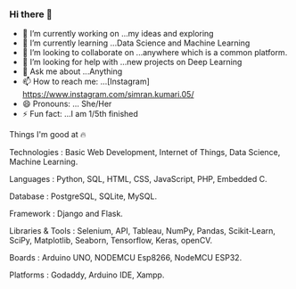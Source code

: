 ### Hi there 👋


- 🔭 I’m currently working on ...my ideas and exploring
- 🌱 I’m currently learning ...Data Science and Machine Learning
- 👯 I’m looking to collaborate on ...anywhere which is a common platform.
- 🤔 I’m looking for help with ...new projects on Deep Learning
- 💬 Ask me about ...Anything
- 📫 How to reach me: ...[Instagram] https://www.instagram.com/simran.kumari.05/
- 😄 Pronouns: ... She/Her
- ⚡ Fun fact: ...I am 1/5th finished


Things I'm good at 🔥

Technologies       : Basic Web Development, Internet of Things, Data Science, Machine Learning.

Languages          : Python, SQL, HTML, CSS, JavaScript, PHP, Embedded C.

Database           : PostgreSQL, SQLite, MySQL.

Framework          : Django and Flask.

Libraries & Tools  : Selenium, API, Tableau, NumPy, Pandas, Scikit-Learn, SciPy, Matplotlib, Seaborn, Tensorflow, Keras, openCV. 

Boards             : Arduino UNO, NODEMCU Esp8266, NodeMCU ESP32. 

Platforms          : Godaddy, Arduino IDE, Xampp.



